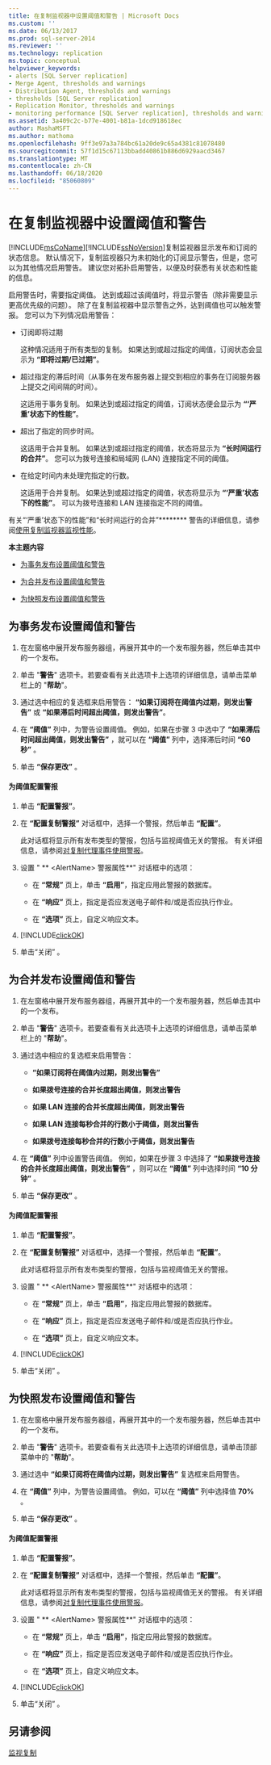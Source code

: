 ```yaml
---
title: 在复制监视器中设置阈值和警告 | Microsoft Docs
ms.custom: ''
ms.date: 06/13/2017
ms.prod: sql-server-2014
ms.reviewer: ''
ms.technology: replication
ms.topic: conceptual
helpviewer_keywords:
- alerts [SQL Server replication]
- Merge Agent, thresholds and warnings
- Distribution Agent, thresholds and warnings
- thresholds [SQL Server replication]
- Replication Monitor, thresholds and warnings
- monitoring performance [SQL Server replication], thresholds and warnings
ms.assetid: 3a409c2c-b77e-4001-b81a-1dcd918618ec
author: MashaMSFT
ms.author: mathoma
ms.openlocfilehash: 9ff3e97a3a784bc61a20de9c65a4381c81078480
ms.sourcegitcommit: 57f1d15c67113bbadd40861b886d6929aacd3467
ms.translationtype: MT
ms.contentlocale: zh-CN
ms.lasthandoff: 06/18/2020
ms.locfileid: "85060809"
---
```

# <a name="set-thresholds-and-warnings-in-replication-monitor"></a>在复制监视器中设置阈值和警告
  [!INCLUDE[msCoName](../../../includes/msconame-md.md)][!INCLUDE[ssNoVersion](../../../includes/ssnoversion-md.md)]复制监视器显示发布和订阅的状态信息。 默认情况下，复制监视器只为未初始化的订阅显示警告，但是，您可以为其他情况启用警告。 建议您对拓扑启用警告，以便及时获悉有关状态和性能的信息。  
  
 启用警告时，需要指定阈值。 达到或超过该阈值时，将显示警告（除非需要显示更高优先级的问题）。 除了在复制监视器中显示警告之外，达到阈值也可以触发警报。 您可以为下列情况启用警告：  
  
-   订阅即将过期  
  
     这种情况适用于所有类型的复制。 如果达到或超过指定的阈值，订阅状态会显示为 **“即将过期/已过期”**。  
  
-   超过指定的滞后时间（从事务在发布服务器上提交到相应的事务在订阅服务器上提交之间间隔的时间）。  
  
     这适用于事务复制。 如果达到或超过指定的阈值，订阅状态便会显示为 **“‘严重’状态下的性能”**。  
  
-   超出了指定的同步时间。  
  
     这适用于合并复制。 如果达到或超过指定的阈值，状态将显示为 **“长时间运行的合并”**。 您可以为拨号连接和局域网 (LAN) 连接指定不同的阈值。  
  
-   在给定时间内未处理完指定的行数。  
  
     这适用于合并复制。 如果达到或超过指定的阈值，状态将显示为 **“‘严重’状态下的性能”**。 可以为拨号连接和 LAN 连接指定不同的阈值。  
  
 有关“‘严重’状态下的性能”和“长时间运行的合并”******** 警告的详细信息，请参阅[使用复制监视器监视性能](monitor-performance-with-replication-monitor.md)。  
  
 **本主题内容**  
  
-   [为事务发布设置阈值和警告](#Transactional)  
  
-   [为合并发布设置阈值和警告](#Merge)  
  
-   [为快照发布设置阈值和警告](#Snapshot)  
  
##  <a name="to-set-thresholds-and-warnings-for-a-transactional-publication"></a><a name="Transactional"></a>为事务发布设置阈值和警告  
  
1.  在左窗格中展开发布服务器组，再展开其中的一个发布服务器，然后单击其中的一个发布。  
  
2.  单击 "**警告**" 选项卡。若要查看有关此选项卡上选项的详细信息，请单击菜单栏上的 "**帮助**"。  
  
3.  通过选中相应的复选框来启用警告： **“如果订阅将在阈值内过期，则发出警告”** 或 **“如果滞后时间超出阈值，则发出警告”**。  
  
4.  在 **“阈值”** 列中，为警告设置阈值。 例如，如果在步骤 3 中选中了 **“如果滞后时间超出阈值，则发出警告”** ，就可以在 **“阈值”** 列中，选择滞后时间 **“60 秒”** 。  
  
5.  单击 **“保存更改”** 。  
  
#### <a name="to-configure-an-alert-for-a-threshold"></a>为阈值配置警报  
  
1.  单击 **“配置警报”**。  
  
2.  在 **“配置复制警报”** 对话框中，选择一个警报，然后单击 **“配置”**。  
  
     此对话框将显示所有发布类型的警报，包括与监视阈值无关的警报。 有关详细信息，请参阅[对复制代理事件使用警报](../agents/use-alerts-for-replication-agent-events.md)。  
  
3.  设置 " ** \<AlertName> 警报属性**" 对话框中的选项：  
  
    -   在 **“常规”** 页上，单击 **“启用”**，指定应用此警报的数据库。  
  
    -   在 **“响应”** 页上，指定是否应发送电子邮件和/或是否应执行作业。  
  
    -   在 **“选项”** 页上，自定义响应文本。  
  
4.  [!INCLUDE[clickOK](../../../includes/clickok-md.md)]  
  
5.  单击“关闭” 。  
  
##  <a name="set-thresholds-and-warnings-for-a-merge-publication"></a><a name="Merge"></a>为合并发布设置阈值和警告  
  
1.  在左窗格中展开发布服务器组，再展开其中的一个发布服务器，然后单击其中的一个发布。  
  
2.  单击 "**警告**" 选项卡。若要查看有关此选项卡上选项的详细信息，请单击菜单栏上的 "**帮助**"。  
  
3.  通过选中相应的复选框来启用警告：  
  
    -   **“如果订阅将在阈值内过期，则发出警告”**  
  
    -   **如果拨号连接的合并长度超出阈值，则发出警告**  
  
    -   **如果 LAN 连接的合并长度超出阈值，则发出警告**  
  
    -   **如果 LAN 连接每秒合并的行数小于阈值，则发出警告**  
  
    -   **如果拨号连接每秒合并的行数小于阈值，则发出警告**  
  
4.  在 **“阈值”** 列中设置警告阈值。 例如，如果在步骤 3 中选择了 **“如果拨号连接的合并长度超出阈值，则发出警告”** ，则可以在 **“阈值”** 列中选择时间 **“10 分钟”** 。  
  
5.  单击 **“保存更改”** 。  
  
#### <a name="to-configure-an-alert-for-a-threshold"></a>为阈值配置警报  
  
1.  单击 **“配置警报”**。  
  
2.  在 **“配置复制警报”** 对话框中，选择一个警报，然后单击 **“配置”**。  
  
     此对话框将显示所有发布类型的警报，包括与监视阈值无关的警报。  
  
3.  设置 " ** \<AlertName> 警报属性**" 对话框中的选项：  
  
    -   在 **“常规”** 页上，单击 **“启用”**，指定应用此警报的数据库。  
  
    -   在 **“响应”** 页上，指定是否应发送电子邮件和/或是否应执行作业。  
  
    -   在 **“选项”** 页上，自定义响应文本。  
  
4.  [!INCLUDE[clickOK](../../../includes/clickok-md.md)]  
  
5.  单击“关闭” 。  
  
##  <a name="set-thresholds-and-warnings-for-a-snapshot-publication"></a><a name="Snapshot"></a> 为快照发布设置阈值和警告  
  
1.  在左窗格中展开发布服务器组，再展开其中的一个发布服务器，然后单击其中的一个发布。  
  
2.  单击 "**警告**" 选项卡。若要查看有关此选项卡上选项的详细信息，请单击顶部菜单中的 "**帮助**"。  
  
3.  通过选中 **“如果订阅将在阈值内过期，则发出警告”** 复选框来启用警告。  
  
4.  在 **“阈值”** 列中，为警告设置阈值。 例如，可以在 **“阈值”** 列中选择值 **70%** 。  
  
5.  单击 **“保存更改”** 。  
  
#### <a name="to-configure-an-alert-for-a-threshold"></a>为阈值配置警报  
  
1.  单击 **“配置警报”**。  
  
2.  在 **“配置复制警报”** 对话框中，选择一个警报，然后单击 **“配置”**。  
  
     此对话框将显示所有发布类型的警报，包括与监视阈值无关的警报。 有关详细信息，请参阅[对复制代理事件使用警报](../agents/use-alerts-for-replication-agent-events.md)。  
  
3.  设置 " ** \<AlertName> 警报属性**" 对话框中的选项：  
  
    -   在 **“常规”** 页上，单击 **“启用”**，指定应用此警报的数据库。  
  
    -   在 **“响应”** 页上，指定是否应发送电子邮件和/或是否应执行作业。  
  
    -   在 **“选项”** 页上，自定义响应文本。  
  
4.  [!INCLUDE[clickOK](../../../includes/clickok-md.md)]  
  
5.  单击“关闭” 。  
  
## <a name="see-also"></a>另请参阅  
 [监视复制](../monitoring-replication.md)  
  
  
